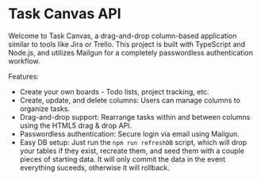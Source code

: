 # Task Canvas API

Welcome to Task Canvas, a drag-and-drop column-based application similar to tools like Jira or Trello. This project is built with TypeScript and Node.js, and utilizes Mailgun for a completely passwordless authentication workflow.

Features:
- Create your own boards - Todo lists, project tracking, etc.
- Create, update, and delete columns: Users can manage columns to organize tasks.
- Drag-and-drop support: Rearrange tasks within and between columns using the HTML5 drag & drop API.
- Passwordless authentication: Secure login via email using Mailgun.
- Easy DB setup: Just run the `npm run refreshDB` script, which will drop your tables if they exist, recreate them, and seed them with a couple pieces of starting data. It will only commit the data in the event everything suceeds, otherwise it will rollback.